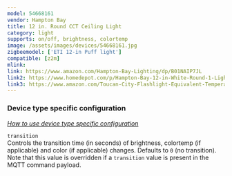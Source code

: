 ```yaml
---
model: 54668161
vendor: Hampton Bay 
title: 12 in. Round CCT Ceiling Light
category: light
supports: on/off, brightness, colortemp
image: /assets/images/devices/54668161.jpg
zigbeemodel: ['ETI 12-in Puff light']
compatible: [z2m]
mlink: 
link: https://www.amazon.com/Hampton-Bay-Lighting/dp/B01NAIP7JL
link2: https://www.homedepot.com/p/Hampton-Bay-12-in-White-Round-1-Light-Smart-Wink-Hub-Selectable-LED-Flush-Mount-Light-Dimmable-Amazon-Alexa-Compatible-2700K-5000K-54668161/206589824
link3: https://www.amazon.com/Toucan-City-Flashlight-Equivalent-Temperature/dp/B07JHLK8KH
---
```

### Device type specific configuration
*[How to use device type specific configuration](https://www.zigbee2mqtt.io/information/configuration)*


`transition`   
Controls the transition time (in seconds) of brightness,
colortemp (if applicable) and color (if applicable) changes. Defaults to `0` (no transition).
Note that this value is overridden if a `transition` value is present in the MQTT command payload. 

